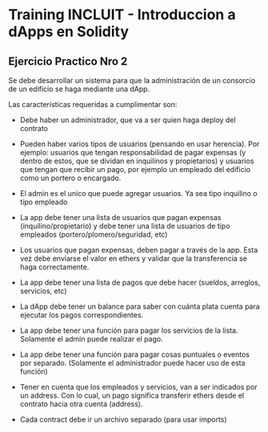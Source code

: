 # Training INCLUIT - Introduccion a dApps en Solidity

 ## Ejercicio Practico Nro 2

 Se debe desarrollar un sistema para que la administración de un consorcio de un edificio se haga mediante una dApp. 
 
 Las características requeridas a cumplimentar son:

- Debe haber un administrador, que va a ser quien haga deploy del contrato

- Pueden haber varios tipos de usuarios (pensando en usar herencia). Por ejemplo: usuarios que tengan responsabilidad de pagar expensas (y dentro de estos, que se dividan en inquilinos y propietarios) y usuarios que tengan que recibir un pago, por ejemplo un empleado del edificio como un portero o encargado.

- El admin es el unico que puede agregar usuarios. Ya sea tipo inquilino o tipo empleado

- La app debe tener una lista de usuarios que pagan expensas (inquilino/propietario) y debe tener una lista de usuarios de tipo empleados (portero/plomero/seguridad, etc)

- Los usuarios que pagan expensas, deben pagar a través de la app. Esta vez debe enviarse el valor en ethers y validar que la transferencia se haga correctamente.

- La app debe tener una lista de pagos que debe hacer (sueldos, arreglos, servicios, etc)

- La dApp debe tener un balance para saber con cuánta plata cuenta para ejecutar los pagos correspondientes.

- La app debe tener una función para pagar los servicios de la lista. Solamente el admin puede realizar el pago.

- La app debe tener una función para pagar cosas puntuales o eventos por separado. (Solamente el administrador puede hacer uso de esta función)

- Tener en cuenta que los empleados y servicios, van a ser indicados por un address. Con lo cual, un pago significa transferir ethers desde el contrato hacia otra cuenta (address).

- Cada contract debe ir un archivo separado (para usar imports)

